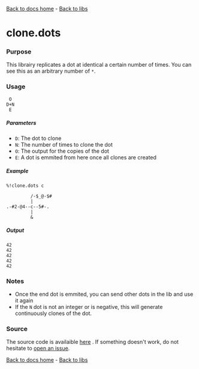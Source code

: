 [Back to docs home](../../index.md) - [Back to libs](index.md#loops)
# clone.dots

### Purpose
This librairy replicates a dot at identical a certain number of times. You can see this as an arbitrary number of `*`.

### Usage
    
     O
    D+N
     E

##### Parameters
- `D`: The dot to clone
- `N`: The number of times to clone the dot
- `O`: The output for the copies of the dot
- `E`: A dot is emmited from here once all clones are created

##### Example

    %!clone.dots c

             /-$_@-$#
             |
    .-#2-@4--c--5#-.
             |
             &

##### Output

    42
    42
    42
    42
    42

### Notes
- Once the end dot is emmited, you can send other dots in the lib and use it again
- If the `N` dot is not an integer or is negative, this will generate continuously clones of the dot.

### Source 
The source code is availaible [here](https://github.com/ddorn/asciidots/blob/master/libs/clone.dots)
. If something doesn't work, do not hesitate to [open an issue](https://github.com/ddorn/asciidots/issues/new?title=Bug%20in%20clone%20librairy:%20).

[Back to docs home](../../index.md) - [Back to libs](index.md#loops)
